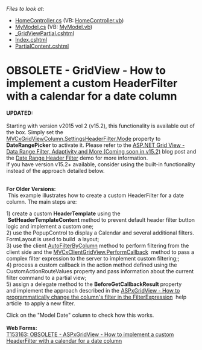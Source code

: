 <!-- default file list -->
*Files to look at*:

* [HomeController.cs](./CS/T146465/Controllers/HomeController.cs) (VB: [HomeController.vb](./VB/T146465/Controllers/HomeController.vb))
* [MyModel.cs](./CS/T146465/Models/MyModel.cs) (VB: [MyModel.vb](./VB/T146465/Models/MyModel.vb))
* [_GridViewPartial.cshtml](./CS/T146465/Views/Home/_GridViewPartial.cshtml)
* [Index.cshtml](./CS/T146465/Views/Home/Index.cshtml)
* [PartialContent.cshtml](./CS/T146465/Views/Home/PartialContent.cshtml)
<!-- default file list end -->
# OBSOLETE - GridView - How to implement a custom HeaderFilter with a calendar for a date column


<p><strong>UPDATED:</strong><br><br>Starting with version v2015 vol 2 (v15.2), this functionality is available out of the box. Simply set the <a href="https://documentation.devexpress.com/#AspNet/DevExpressWebGridViewDataColumnHeaderFilterSettings_Modetopic">MVCxGridViewColumn.SettingsHeaderFilter.Mode</a> property to <strong>DateRangePicker</strong> to activate it. Please refer to the <a href="https://community.devexpress.com/blogs/aspnet/archive/2015/11/10/asp-net-grid-view-data-range-filter-adaptivity-and-more-coming-soon-in-v15-2.aspx">ASP.NET Grid View - Data Range Filter, Adaptivity and More (Coming soon in v15.2)</a> blog post and the <a href="http://demos.devexpress.com/MVCxGridViewDemos/Filtering/DateRangeHeaderFilter">Date Range Header Filter</a> demo for more information.<br>If you have version v15.2+ available, consider using the built-in functionality instead of the approach detailed below.</p>
<p><br><strong>For Older Versions: </strong><br> This example illustrates how to create a custom HeaderFilter for a date column. The main steps are: </p>
<p>1) create a custom <strong>HeaderTemplate</strong> using the  <strong>SetHeaderTemplateContent</strong> method to prevent default header filter button logic and implement a custom one;<br>2) use the PopupControl to display a Calendar and several additional filters. FormLayout is used to build  a layout;<br>3) use the client <a href="https://documentation.devexpress.com/AspNet/DevExpressWebASPxGridViewScriptsASPxClientGridView_AutoFilterByColumntopic.aspx">AutoFilterByColumn</a> method to perform filtering from the client side and the <a href="https://documentation.devexpress.com/#AspNet/DevExpressWebMVCScriptsMVCxClientGridView_PerformCallbacktopic3863">MVCxClientGridView.PerformCallback</a>  method to pass a complex filter expression to the server to implement custom filtering;;<br>4) process a custom callback in the action method defined using the CustomActionRouteValues property and pass information about the current filter command to a partial view;<br>5) assign a delegate method to the <strong>BeforeGetCallbackResult </strong>property and implement the approach described in the <a href="http://www.devexpress.com/Support/Center/Question/Details/KA18784">ASPxGridView - How to programmatically change the column's filter in the FilterExpression</a>  help article  to apply a new filter.</p>
<p>Click on the "Model Date" column to check how this works.<br><br><strong>Web Forms:<br></strong><a href="https://www.devexpress.com/Support/Center/p/T153163">T153163: OBSOLETE - ASPxGridView - How to implement a custom HeaderFilter with a calendar for a date column </a></p>

<br/>


